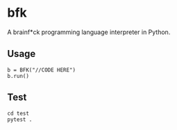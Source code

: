 # bfk

A brainf*ck programming language interpreter in Python.

## Usage

```
b = BFK("//CODE HERE")
b.run()

```

## Test

```
cd test
pytest .

```
